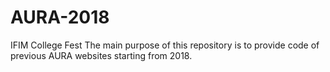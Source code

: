 # AURA-2018
IFIM College Fest
The main purpose of this repository is to provide code of previous AURA websites starting from 2018.
